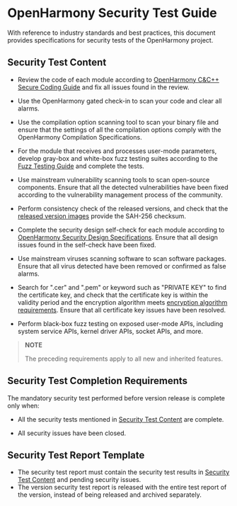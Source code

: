#  OpenHarmony Security Test Guide

With reference to industry standards and best practices, this document provides specifications for security tests of the OpenHarmony project.

## Security Test Content

- Review the code of each module according to [OpenHarmony C&C++ Secure Coding Guide](OpenHarmony-c-cpp-secure-coding-guide.md) and fix all issues found in the review.

- Use the OpenHarmony gated check-in to scan your code and clear all alarms.

- Use the compilation option scanning tool to scan your binary file and ensure that the settings of all the compilation options comply with the OpenHarmony Compilation Specifications.

- For the module that receives and processes user-mode parameters, develop gray-box and white-box fuzz testing suites according to the [Fuzz Testing Guide](https://gitee.com/openharmony/test_developertest/tree/master/libs/fuzzlib) and complete the tests.

- Use mainstream vulnerability scanning tools to scan open-source components. Ensure that all the detected vulnerabilities have been fixed according to the vulnerability management process of the community.

- Perform consistency check of the released versions, and check that the [released version images](../release-notes/Readme.md) provide the SAH-256 checksum.

- Complete the security design self-check for each module according to [OpenHarmony Security Design Specifications](OpenHarmony-security-design-guide.md). Ensure that all design issues found in the self-check have been fixed.

- Use mainstream viruses scanning software to scan software packages. Ensure that all virus detected have been removed or confirmed as false alarms.

- Search for ".cer" and ".pem" or keyword such as "PRIVATE KEY" to find the certificate key, and check that the certificate key is within the validity period and the encryption algorithm meets [encryption algorithm requirements](OpenHarmony-security-design-guide.md#3-encryption). Ensure that all certificate key issues have been resolved.

- Perform black-box fuzz testing on exposed user-mode APIs, including system service APIs, kernel driver APIs, socket APIs, and more.


>**NOTE**
>
>The preceding requirements apply to all new and inherited features.

## Security Test Completion Requirements

The mandatory security test performed before version release is complete only when:

- All the security tests mentioned in [Security Test Content](#security-test-content) are complete.

- All security issues have been closed.

## Security Test Report Template

- The security test report must contain the security test results in [Security Test Content](#security-test-content) and pending security issues.
- The version security test report is released with the entire test report of the version, instead of being released and archived separately.
